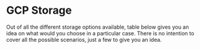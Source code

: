 # GCP Storage
Out of all the different storage options available, table below gives you an idea on what would you choose in a particular case. There is no intention to cover all the possible scenarios, just a few to give you an idea.

